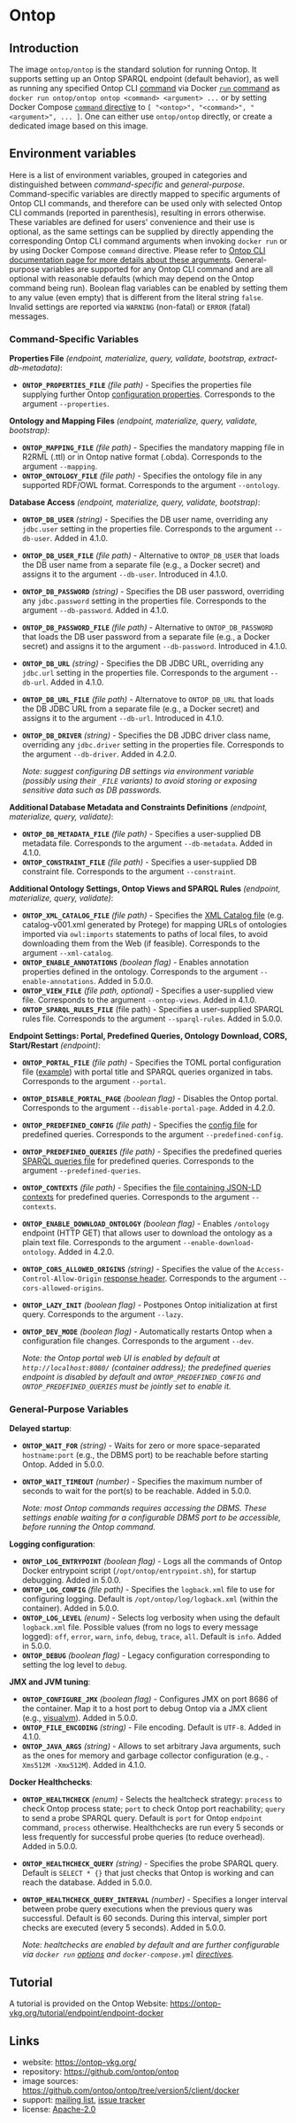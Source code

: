 # Ontop

## Introduction

The image `ontop/ontop` is the standard solution for running Ontop. It supports setting up an Ontop SPARQL endpoint (default behavior), as well as running any specified Ontop CLI [command](https://ontop-vkg.org/guide/cli.html) via Docker [`run` command](https://docs.docker.com/engine/reference/run/) as `docker run ontop/ontop ontop <command> <argument> ...` or by setting Docker Compose [`command` directive](https://docs.docker.com/compose/compose-file/#command) to `[ "<ontop>", "<command>", "<argument>", ... ]`.
One can either use `ontop/ontop` directly, or create a dedicated image based on this image.

## Environment variables

Here is a list of environment variables, grouped in categories and distinguished between *command-specific* and *general-purpose*.
Command-specific variables are directly mapped to specific arguments of Ontop CLI commands, and therefore can be used only with selected Ontop CLI commands (reported in parenthesis), resulting in errors otherwise. These variables are defined for users' convenience and their use is optional, as the same settings can be supplied by directly appending the corresponding Ontop CLI command arguments when invoking `docker run` or by using Docker Compose `command` directive. Please refer to [Ontop CLI documentation page for more details about these arguments](https://ontop-vkg.org/guide/cli.html).
General-purpose variables are supported for any Ontop CLI command and are all optional with reasonable defaults (which may depend on the Ontop command being run).
Boolean flag variables can be enabled by setting them to any value (even empty) that is different from the literal string `false`. Invalid settings are reported via `WARNING` (non-fatal) or `ERROR` (fatal) messages.

### Command-Specific Variables

**Properties File** *(endpoint, materialize, query, validate, bootstrap, extract-db-metadata)*:
- **`ONTOP_PROPERTIES_FILE`** *(file path)* - Specifies the properties file supplying further Ontop [configuration properties](https://ontop-vkg.org/guide/advanced/configuration.html). Corresponds to the argument `--properties`.

**Ontology and Mapping Files** *(endpoint, materialize, query, validate, bootstrap)*:
- **`ONTOP_MAPPING_FILE`** *(file path)* - Specifies the mandatory mapping file in R2RML (.ttl) or in Ontop native format (.obda). Corresponds to the argument `--mapping`.
- **`ONTOP_ONTOLOGY_FILE`** *(file path)* - Specifies the ontology file in any supported RDF/OWL format. Corresponds to the argument `--ontology`.

**Database Access** *(endpoint, materialize, query, validate, bootstrap)*:
- **`ONTOP_DB_USER`** *(string)* - Specifies the DB user name, overriding any `jdbc.user` setting in the properties file. Corresponds to the argument `--db-user`. Added in 4.1.0.
- **`ONTOP_DB_USER_FILE`** *(file path)* - Alternative to `ONTOP_DB_USER` that loads the DB user name from a separate file (e.g., a Docker secret) and assigns it to the argument `--db-user`. Introduced in 4.1.0.
- **`ONTOP_DB_PASSWORD`** *(string)* - Specifies the DB user password, overriding any `jdbc.password` setting in the properties file. Corresponds to the argument `--db-password`. Added in 4.1.0.
- **`ONTOP_DB_PASSWORD_FILE`** *(file path)* - Alternative to `ONTOP_DB_PASSWORD` that loads the DB user password from a separate file (e.g., a Docker secret) and assigns it to the argument `--db-password`. Introduced in 4.1.0.
- **`ONTOP_DB_URL`** *(string)* - Specifies the DB JDBC URL, overriding any `jdbc.url` setting in the properties file. Corresponds to the argument `--db-url`. Added in 4.1.0.
- **`ONTOP_DB_URL_FILE`** *(file path)* - Alternatove to `ONTOP_DB_URL` that loads the DB JDBC URL from a separate file (e.g., a Docker secret) and assigns it to the argument `--db-url`. Introduced in 4.1.0.
- **`ONTOP_DB_DRIVER`** *(string)* - Specifies the DB JDBC driver class name, overriding any `jdbc.driver` setting in the properties file. Corresponds to the argument `--db-driver`. Added in 4.2.0.

  *Note: suggest configuring DB settings via environment variable (possibly using their `_FILE` variants) to avoid storing or exposing sensitive data such as DB passwords.*

**Additional Database Metadata and Constraints Definitions** *(endpoint, materialize, query, validate)*:
- **`ONTOP_DB_METADATA_FILE`** *(file path)* - Specifies a user-supplied DB metadata file. Corresponds to the argument `--db-metadata`. Added in 4.1.0.
- **`ONTOP_CONSTRAINT_FILE`** *(file path)* - Specifies a user-supplied DB constraint file. Corresponds to the argument `--constraint`.

**Additional Ontology Settings, Ontop Views and SPARQL Rules** *(endpoint, materialize, query, validate)*:
- **`ONTOP_XML_CATALOG_FILE`** *(file path)* - Specifies the [XML Catalog file](https://protegewiki.stanford.edu/wiki/Importing_Ontologies_in_P41#Protege_and_XML_Catalogs) (e.g. catalog-v001.xml generated by Protege) for mapping URLs of ontologies imported via `owl:imports` statements to paths of local files, to avoid downloading them from the Web (if feasible). Corresponds to the argument `--xml-catalog`.
- **`ONTOP_ENABLE_ANNOTATIONS`** *(boolean flag)* - Enables annotation properties defined in the ontology. Corresponds to the argument `--enable-annotations`. Added in 5.0.0.
- **`ONTOP_VIEW_FILE`** *(file path, optional)* - Specifies a user-supplied view file. Corresponds to the argument `--ontop-views`. Added in 4.1.0.
- **`ONTOP_SPARQL_RULES_FILE`** (file path) - Specifies a user-supplied SPARQL rules file. Corresponds to the argument `--sparql-rules`. Added in 5.0.0.

**Endpoint Settings: Portal, Predefined Queries, Ontology Download, CORS, Start/Restart** *(endpoint)*:
- **`ONTOP_PORTAL_FILE`** *(file path)* - Specifies the TOML portal configuration file ([example](https://ontop-vkg.org/examples/example-portal.toml)) with portal title and SPARQL queries organized in tabs. Corresponds to the argument `--portal`.
- **`ONTOP_DISABLE_PORTAL_PAGE`** *(boolean flag)* - Disables the Ontop portal. Corresponds to the argument `--disable-portal-page`. Added in 4.2.0.
- **`ONTOP_PREDEFINED_CONFIG`** *(file path)* - Specifies the [config file](https://ontop-vkg.org/guide/advanced/predefined.html#configuration) for predefined queries. Corresponds to the argument `--predefined-config`.
- **`ONTOP_PREDEFINED_QUERIES`** *(file path)* - Specifies the predefined queries [SPARQL queries file](https://ontop-vkg.org/guide/advanced/predefined.html#predefined-queries) for predefined queries. Corresponds to the argument `--predefined-queries`.
- **`ONTOP_CONTEXTS`** *(file path)* - Specifies the [file containing JSON-LD contexts](https://ontop-vkg.org/guide/advanced/predefined.html#cache-for-the-json-ld-contexts) for predefined queries. Corresponds to the argument `--contexts`.
- **`ONTOP_ENABLE_DOWNLOAD_ONTOLOGY`** *(boolean flag)* - Enables `/ontology` endpoint (HTTP GET) that allows user to download the ontology as a plain text file. Corresponds to the argument `--enable-download-ontology`. Added in 4.2.0.
- **`ONTOP_CORS_ALLOWED_ORIGINS`** *(string)* - Specifies the value of the `Access-Control-Allow-Origin` [response header](https://en.wikipedia.org/wiki/Cross-origin_resource_sharing#Response_headers). Corresponds to the argument `--cors-allowed-origins`.
- **`ONTOP_LAZY_INIT`** *(boolean flag)* - Postpones Ontop initialization at first query. Corresponds to the argument `--lazy`.
- **`ONTOP_DEV_MODE`** *(boolean flag)* - Automatically restarts Ontop when a configuration file changes. Corresponds to the argument `--dev`.

  *Note: the Ontop portal web UI is enabled by default at `http://localhost:8080/` (container address); the predefined queries endpoint is disabled by default and `ONTOP_PREDEFINED_CONFIG` and `ONTOP_PREDEFINED_QUERIES` must be jointly set to enable it.*

### General-Purpose Variables

**Delayed startup**:
- **`ONTOP_WAIT_FOR`** *(string)* - Waits for zero or more space-separated `hostname:port` (e.g., the DBMS port) to be reachable before starting Ontop. Added in 5.0.0.
- **`ONTOP_WAIT_TIMEOUT`** *(number)* - Specifies the maximum number of seconds to wait for the port(s) to be reachable. Added in 5.0.0.

  *Note: most Ontop commands requires accessing the DBMS. These settings enable waiting for a configurable DBMS port to be accessible, before running the Ontop command.*

**Logging configuration**:
- **`ONTOP_LOG_ENTRYPOINT`** *(boolean flag)* - Logs all the commands of Ontop Docker entrypoint script (`/opt/ontop/entrypoint.sh`), for startup debugging. Added in 5.0.0.
- **`ONTOP_LOG_CONFIG`** *(file path)* - Specifies the `logback.xml` file to use for configuring logging. Default is `/opt/ontop/log/logback.xml` (within the container). Added in 5.0.0.
- **`ONTOP_LOG_LEVEL`** *(enum)* - Selects log verbosity when using the default `logback.xml` file. Possible values (from no logs to every message logged): `off`, `error`, `warn`, `info`, `debug`, `trace`, `all`. Default is `info`. Added in 5.0.0.
- **`ONTOP_DEBUG`** *(boolean flag)* - Legacy configuration corresponding to setting the log level to `debug`.

**JMX and JVM tuning**:
- **`ONTOP_CONFIGURE_JMX`** *(boolean flag)* - Configures JMX on port 8686 of the container. Map it to a host port to debug Ontop via a JMX client (e.g., [visualvm](https://visualvm.github.io/)). Added in 5.0.0.
- **`ONTOP_FILE_ENCODING`** *(string)* - File encoding. Default is `UTF-8`. Added in 4.1.0.
- **`ONTOP_JAVA_ARGS`** *(string)* - Allows to set arbitrary Java arguments, such as the ones for memory and garbage collector configuration (e.g., `-Xms512M -Xmx512M`). Added in 4.1.0.

**Docker Healthchecks**:
- **`ONTOP_HEALTHCHECK`** *(enum)* - Selects the healtcheck strategy: `process` to check Ontop process state; `port` to check Ontop port reachability; `query` to send a probe SPARQL query. Default is `port` for Ontop `endpoint` command, `process` otherwise. Healthchecks are run every 5 seconds or less frequently for successful probe queries (to reduce overhead). Added in 5.0.0.
- **`ONTOP_HEALTHCHECK_QUERY`** *(string)* - Specifies the probe SPARQL query. Default is `SELECT * {}` that just checks that Ontop is working and can reach the database. Added in 5.0.0.
- **`ONTOP_HEALTHCHECK_QUERY_INTERVAL`** *(number)* - Specifies a longer interval between probe query executions when the previous query was successful. Default is 60 seconds. During this interval, simpler port checks are executed (every 5 seconds). Added in 5.0.0.

  *Note: healtchecks are enabled by default and are further configurable via `docker run` [options](https://docs.docker.com/engine/reference/run/#healthcheck) and `docker-compose.yml` [directives](https://docs.docker.com/compose/compose-file/compose-file-v3/#healthcheck).*

## Tutorial

A tutorial is provided on the Ontop Website: https://ontop-vkg.org/tutorial/endpoint/endpoint-docker

## Links

* website: https://ontop-vkg.org/
* repository: https://github.com/ontop/ontop
* image sources: https://github.com/ontop/ontop/tree/version5/client/docker
* support: [mailing list](https://groups.google.com/g/ontop4obda), [issue tracker](https://github.com/ontop/ontop/issues)
* license: [Apache-2.0](https://github.com/ontop/ontop/blob/version5/LICENSE.txt)
